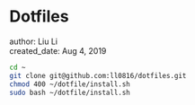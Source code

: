 Dotfiles
==========

author: Liu Li  
created_date: Aug 4, 2019

```bash
cd ~
git clone git@github.com:ll0816/dotfiles.git
chmod 400 ~/dotfile/install.sh 
sudo bash ~/dotfile/install.sh
```